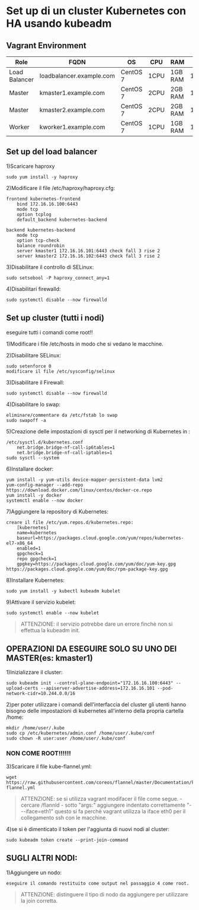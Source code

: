 # Set up di un cluster Kubernetes con HA usando kubeadm
## Vagrant Environment
|Role|FQDN|OS|CPU|RAM|IP|
|----|----|----|----|----|----|
|Load Balancer|loadbalancer.example.com|CentOS 7|1CPU|1GB RAM|172.16.16.100| 
|Master|kmaster1.example.com|CentOS 7|2CPU|2GB RAM|172.16.16.101|
|Master|kmaster2.example.com|CentOS 7|2CPU|2GB RAM|172.16.16.102|
|Worker|kworker1.example.com|CentOS 7|1CPU|1GB RAM|172.16.16.201|

## Set up del load balancer
1)Scaricare haproxy
    
    sudo yum install -y haproxy

2)Modificare il file /etc/haproxy/haproxy.cfg:

    frontend kubernetes-frontend
        bind 172.16.16.100:6443
        mode tcp
        option tcplog
        default_backend kubernetes-backend

    backend kubernetes-backend
        mode tcp
        option tcp-check
        balance roundrobin
        server kmaster1 172.16.16.101:6443 check fall 3 rise 2
        server kmaster2 172.16.16.102:6443 check fall 3 rise 2

3)Disabilitare il controllo di SELinux:
    
    sudo setsebool -P haproxy_connect_any=1

4)Disabilitari firewalld:

    sudo systemctl disable --now firewalld


## Set up cluster (tutti i nodi)
eseguire tutti i comandi come root!!

1)Modificare i file /etc/hosts in modo che si vedano le macchine.

2)Disabilitare SELinux:
    
    sudo setenforce 0
    modificare il file /etc/sysconfig/selinux

3)Disabilitare il Firewall:
    
    sudo systemctl disable --now firewalld

4)Disabilitare lo swap:
    
    eliminare/commentare da /etc/fstab lo swap
    sudo swapoff -a

5)Creazione delle impostazioni di sysctl per il networking di Kubernetes in :

    /etc/sysctl.d/kubernetes.conf
        net.bridge.bridge-nf-call-ip6tables=1
        net.bridge.bridge-nf-call-iptables=1
    sudo sysctl --system

6)Installare docker:

    yum install -y yum-utils device-mapper-persistent-data lvm2
    yum-config-manager --add-repo https://download.docker.com/linux/centos/docker-ce.repo
    yum install -y docker
    systemctl enable --now docker

7)Aggiungere la repository di Kubernetes:
    
    creare il file /etc/yum.repos.d/kubernetes.repo:
        [kubernetes]
        name=kubernetes
        baseurl=https://packages.cloud.google.com/yum/repos/kubernetes-el7-x86_64
        enabled=1
        gpgcheck=1
        repo gpgcheck=1
        gpgkey=https://packages.cloud.google.com/yum/doc/yum-key.gpg https://packages.cloud.google.com/yum/doc/rpm-package-key.gpg
    
8)Installare Kubernetes:

    sudo yum install -y kubectl kubeadm kubelet

9)Attivare il servizio kubelet:

    sudo systemctl enable --now kubelet

>ATTENZIONE: il servizio potrebbe dare un errore finchè non si effettua la kubeadm init.

## OPERAZIONI DA ESEGUIRE SOLO SU UNO DEI MASTER(es: kmaster1) 
1)Inizializzare il cluster:

    sudo kubeadm init --control-plane-endpoint="172.16.16.100:6443" --upload-certs --apiserver-advertise-address=172.16.16.101 --pod-network-cidr=10.244.0.0/16

2)per poter utilizzare i comandi dell'interfaccia del cluster gli utenti hanno bisogno delle impostazioni di kubernetes all'interno della propria cartella /home:

    mkdir /home/user/.kube
    sudo cp /etc/kubernetes/admin.conf /home/user/.kube/conf
    sudo chown -R user:user /home/user/.kube/conf

### NON COME ROOT!!!!!!
3)Scaricare il file kube-flannel.yml:

    wget https://raw.githubusercontent.com/coreos/flannel/master/Documentation/kube-flannel.yml

>    ATTENZIONE: se si utilizza vagrant modifacer il file come segue.
        - cercare /flannld
        - sotto "args:" aggiungere indentato correttamente "- --iface=eth1"
    questo si fa perchè vagrant utilizza la iface eth0 per il collegamento ssh con le macchine.

4)se si è dimenticato il token per l'aggiunta di nuovi nodi al cluster:

    sudo kubeadm token create --print-join-command


## SUGLI ALTRI NODI:
1)Aggiungere un nodo:

    eseguire il comando restituito come output nel passaggio 4 come root.
>ATTENZIONE: distinguere il tipo di nodo da aggiungere per utilizzare la join corretta.

